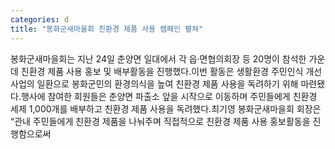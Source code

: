 ```yaml
---
categories: d
title: "봉화군새마을회 친환경 제품 사용 캠페인 펼쳐"
---
```

봉화군새마을회는 지난 24일 춘양면 일대에서 각 읍&middot;면협의회장 등 20명이 참석한 가운데 친환경 제품 사용 홍보 및 배부활동을 진행했다.이번 활동은 생활환경 주민인식 개선사업의 일환으로 봉화군민의 환경의식을 높여 친환경 제품 사용을 독려하기 위해 마련됐다.행사에 참여한 회원들은 춘양면 파출소 앞을 시작으로 이동하며 주민들에게 친환경 세제 1,000개를 배부하고 친환경 제품 사용을 독려했다.최기영 봉화군새마을회 회장은 &ldquo;관내 주민들에게 친환경 제품을 나눠주며 직접적으로 친환경 제품 사용 홍보활동을 진행함으로써